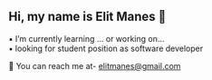 <h2>Hi, my name is Elit Manes 👋 </h2>

▪ I’m currently learning ... or working on...
</br>
▪ looking for student position as software developer

📧 You can reach me at- elitmanes@gmail.com
